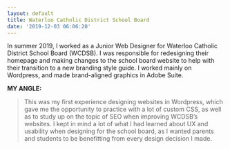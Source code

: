 ```yaml
---
layout: default
title: Waterloo Catholic District School Board
date: '2019-12-03 06:06:20'
---
```

In summer 2019, I worked as a Junior Web Designer for Waterloo Catholic District School Board (WCDSB). I was responsible for redesigning their homepage and making changes to the school board website to help with their transition to a new branding style guide. I worked mainly on Wordpress, and made brand-aligned graphics in Adobe Suite.

**MY ANGLE:**

> This was my first experience designing websites in Wordpress, which gave me the opportunity to practice with a lot of custom CSS, as well as to study up on the topic of SEO when improving WCDSB’s websites. I kept in mind a lot of what I had learned about UX and usability when designing for the school board, as I wanted parents and students to be benefitting from every design decision I made.
